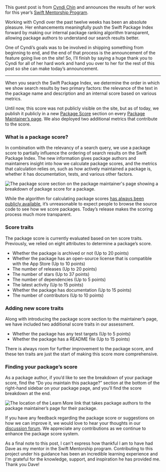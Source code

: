 
This guest post is from [Cyndi Chin](https://cyndichin.github.io/) and announces the results of her work for this year’s [Swift Mentorship Program](https://www.swift.org/mentorship/).

Working with Cyndi over the past twelve weeks has been an absolute pleasure. Her enhancements meaningfully push the Swift Package Index forward by making our internal package ranking algorithm transparent, allowing package authors to understand our search results better.

One of Cyndi’s goals was to be involved in shipping something from beginning to end, and the end of that process is the announcement of the feature going live on the site! So, I’ll finish by saying a huge thank you to Cyndi for all of her hard work and hand you over to her for the rest of this post so she can make today’s announcement.

---

When you search the Swift Package Index, we determine the order in which we show search results by two primary factors: the relevance of the text in the package name and description and an internal score based on various metrics.

Until now, this score was not publicly visible on the site, but as of today, we publish it publicly in a new [Package Score](https://swiftpackageindex.com/apple/swift-markdown/information-for-package-maintainers#package-score) section on every [Package Maintainer’s page](https://swiftpackageindex.com/apple/swift-markdown/information-for-package-maintainers). We also deployed two additional metrics that contribute to the score.

### What is a package score?

In combination with the relevancy of a search query, we use a package score to partially influence the ordering of search results on the Swift Package Index. The new information gives package authors and maintainers insight into how we calculate package scores, and the metrics that calculation relies on, such as how actively maintained a package is, whether it has documentation, tests, and various other factors.

<picture class="shadow">
  <source srcset="/images/blog/package-maintainers-score-section~dark.png" media="(prefers-color-scheme: dark)">
  <img src="/images/blog/package-maintainers-score-section~light.png" alt="The package score section on the package maintainer's page showing a breakdown of package score for a package.">
</picture>

While the algorithm for calculating package scores [has always been publicly available](https://github.com/SwiftPackageIndex/SwiftPackageIndex-Server/blob/main/Sources/App/Core/Score.swift), it’s unreasonable to expect people to browse the source code to see how we score packages. Today’s release makes the scoring process much more transparent.

### Score traits

The package score is currently evaluated based on ten score traits. Previously, we relied on eight attributes to determine a package’s score.

- Whether the package is archived or not (Up to 20 points)
- Whether the package has an open-source license that is compatible with the App Store (Up to 10 points)
- The number of releases (Up to 20 points)
- The number of stars (Up to 37 points)
- The number of dependencies (Up to 5 points)
- The latest activity (Up to 15 points)
- Whether the package has documentation (Up to 15 points)
- The number of contributors (Up to 10 points)

### Adding new score traits

Along with introducing the package score section to the maintainer’s page, we have included two additional score traits in our assessment.

- Whether the package has any test targets (Up to 5 points)
- Whether the package has a README file (Up to 15 points)

There is always room for further improvement to the package score, and these ten traits are just the start of making this score more comprehensive.

### Finding your package’s score

As a package author, if you’d like to see the breakdown of your package score, find the “Do you maintain this package?” section at the bottom of the right-hand sidebar on your package page, and you’ll find the score breakdown at the end.

<picture class="shadow">
  <source srcset="/images/blog/find-package-maintainers-page~dark.png" media="(prefers-color-scheme: dark)">
  <img src="/images/blog/find-package-maintainers-page~light.png" alt="The location of the Learn More link that takes package authors to the package maintainer’s page for their package.">
</picture>

If you have any feedback regarding the package score or suggestions on how we can improve it, we would love to hear your thoughts in our [discussion forum](https://github.com/SwiftPackageIndex/SwiftPackageIndex-Server/discussions/2591). We appreciate any contributions as we continue to enhance the package score system.

As a final note to this post, I can't express how thankful I am to have had Dave as my mentor in the Swift Mentorship program. Contributing to this project under his guidance has been an incredible learning experience and I'm grateful for the knowledge, support, and inspiration he has provided me. Thank you Dave!
